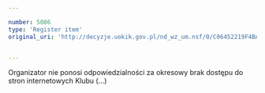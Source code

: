 ```yaml
---

number: 5086
type: 'Register item'
original_uri: 'http://decyzje.uokik.gov.pl/nd_wz_um.nsf/0/C06452219F4BA344C1257BBA003C0327?OpenDocument'


---
```


Organizator nie ponosi odpowiedzialności za okresowy brak dostępu do stron internetowych Klubu (...)
